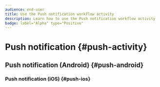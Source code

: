 ```yaml
---
audience: end-user
title: Use the Push notification workflow activity
description: Learn how to use the Push notification workflow activity
badge: label="Alpha" type="Positive"
---
```


# Push notification {#push-activity}

## Push notification (Android) {#push-android}

### Push notification (iOS) {#push-ios}

